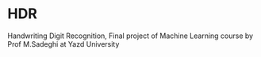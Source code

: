 # HDR
Handwriting Digit Recognition, Final project of  Machine Learning course by Prof M.Sadeghi at Yazd University

